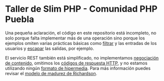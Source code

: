 # Taller de Slim PHP - Comunidad PHP Puebla

Una pequeña aclaración, el código en este repositorio está incompleto, no solo
porque falta implementar más de una operación sino porque los ejemplos omiten varias prácticas
básicas como [filtrar](http://mx.php.net/manual/es/ref.filter.php) y las entradas de los usuarios y
[escapar](http://php.net/manual/en/function.htmlspecialchars.php) las salidas, por ejemplo.

El servicio REST también está simplificado, no implementamos
[negociación de contenido](http://en.wikipedia.org/wiki/Content_negotiation), omitimos
los [códigos de respuesta HTTP](http://es.wikipedia.org/wiki/Anexo:C%C3%B3digos_de_estado_HTTP),
y no estamos utilizando ningún [formato de hipermedia](http://www.slideshare.net/hustwj/hypermedia-the-confusing-bit-from-rest).
Para más información puedes revisar el
[modelo de madurez de Richardson](http://martinfowler.com/articles/richardsonMaturityModel.html).
